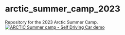 # arctic_summer_camp_2023
Repository for the 2023 Arctic Summer Camp.
[![ARCTIC Summer camp - Self Driving Car demo](https://img.youtube.com/vi/46YhW29hT_Q&ab_channel=ARCTICHPC/0.jpg)](https://www.youtube.com/watch?v=46YhW29hT_Q&ab_channel=ARCTICHPC)